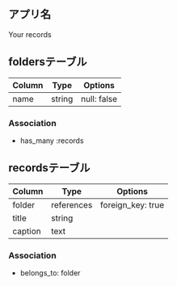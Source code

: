 ## アプリ名
Your records

## foldersテーブル

| Column             | Type       | Options                        |
| ------------------ | ---------- | ------------------------------ |
| name               | string     | null: false                    |

### Association
- has_many :records

## recordsテーブル

| Column           | Type       | Options                        |
| ---------------- | ---------- | ------------------------------ |
| folder           | references | foreign_key: true              |
| title            | string     |                                |
| caption          | text       |                                |

### Association
- belongs_to: folder
